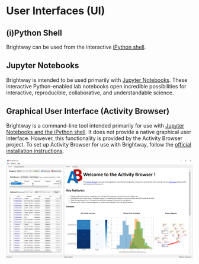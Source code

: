 # User Interfaces (UI)

## (i)Python Shell

Brightway can be used from the interactive [iPython shell](http://ipython.org/).

## Jupyter Notebooks

Brightway is intended to be used primarily with [Jupyter Notebooks](https://jupyter.org/). These interactive Python-enabled lab notebooks open incredible possibilities for interactive, reproducible, collaborative, and understandable science.
## Graphical User Interface (Activity Browser)

Brightway is a command-line tool intended primarily for use with [Jupyter Notebooks and the iPython shell](https://jupyter.org/). It does not provide a native graphical user interface. However, this functionality is provided by the Activity Browser project. To set up Activity Browser for use with Brightway, follow the [official installation instructions](https://github.com/LCA-ActivityBrowser/activity-browser#installation).

![image](images/activity-browser-new.png)